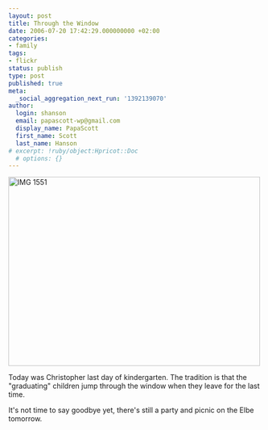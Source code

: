 ```yaml
---
layout: post
title: Through the Window
date: 2006-07-20 17:42:29.000000000 +02:00
categories:
- family
tags:
- flickr
status: publish
type: post
published: true
meta:
  _social_aggregation_next_run: '1392139070'
author:
  login: shanson
  email: papascott-wp@gmail.com
  display_name: PapaScott
  first_name: Scott
  last_name: Hanson
# excerpt: !ruby/object:Hpricot::Doc
  # options: {}
---
```

<p><a href="http://www.flickr.com/photos/papascott/194065139/" title="Photo Sharing"><img src="http://static.flickr.com/62/194065139_bc07006c40.jpg" width="500" height="375" alt="IMG 1551" /></a></p>
<p>Today was Christopher last day of kindergarten. The tradition is that the "graduating" children jump through the window when they leave for the last time.</p>
<p>It's not time to say goodbye yet, there's still a party and picnic on the Elbe tomorrow.</p>
